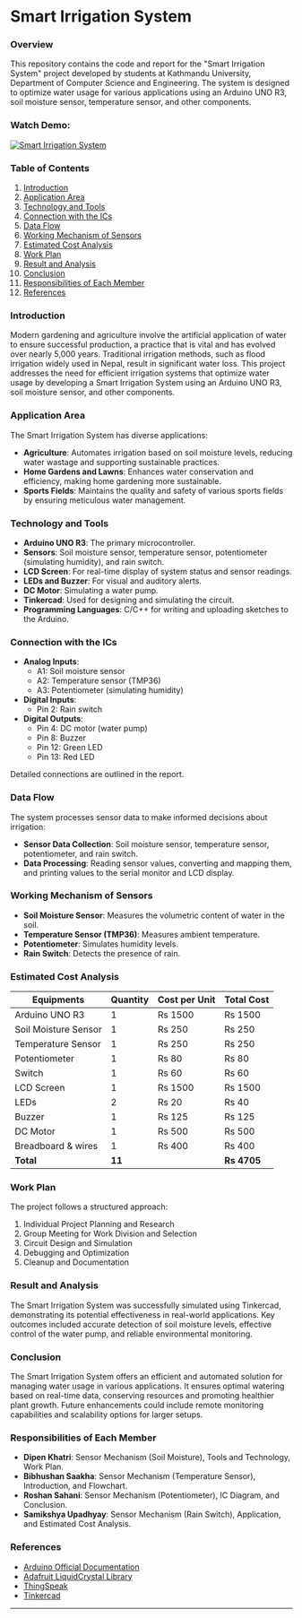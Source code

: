 # Smart Irrigation System

### Overview

This repository contains the code and report for the "Smart Irrigation System" project developed by students at Kathmandu University, Department of Computer Science and Engineering. The system is designed to optimize water usage for various applications using an Arduino UNO R3, soil moisture sensor, temperature sensor, and other components.

### Watch Demo:
[![Smart Irrigation System](https://img.youtube.com/vi/KS1PBUdtupY/0.jpg)](https://www.youtube.com/watch?v=KS1PBUdtupY)

### Table of Contents
1. [Introduction](#introduction)
2. [Application Area](#application-area)
3. [Technology and Tools](#technology-and-tools)
4. [Connection with the ICs](#connection-with-the-ics)
5. [Data Flow](#data-flow)
6. [Working Mechanism of Sensors](#working-mechanism-of-sensors)
7. [Estimated Cost Analysis](#estimated-cost-analysis)
8. [Work Plan](#work-plan)
9. [Result and Analysis](#result-and-analysis)
10. [Conclusion](#conclusion)
11. [Responsibilities of Each Member](#responsibilities-of-each-member)
12. [References](#references)

### Introduction

Modern gardening and agriculture involve the artificial application of water to ensure successful production, a practice that is vital and has evolved over nearly 5,000 years. Traditional irrigation methods, such as flood irrigation widely used in Nepal, result in significant water loss. This project addresses the need for efficient irrigation systems that optimize water usage by developing a Smart Irrigation System using an Arduino UNO R3, soil moisture sensor, and other components.

### Application Area

The Smart Irrigation System has diverse applications:
- **Agriculture**: Automates irrigation based on soil moisture levels, reducing water wastage and supporting sustainable practices.
- **Home Gardens and Lawns**: Enhances water conservation and efficiency, making home gardening more sustainable.
- **Sports Fields**: Maintains the quality and safety of various sports fields by ensuring meticulous water management.

### Technology and Tools

- **Arduino UNO R3**: The primary microcontroller.
- **Sensors**: Soil moisture sensor, temperature sensor, potentiometer (simulating humidity), and rain switch.
- **LCD Screen**: For real-time display of system status and sensor readings.
- **LEDs and Buzzer**: For visual and auditory alerts.
- **DC Motor**: Simulating a water pump.
- **Tinkercad**: Used for designing and simulating the circuit.
- **Programming Languages**: C/C++ for writing and uploading sketches to the Arduino.

### Connection with the ICs

- **Analog Inputs**:
  - A1: Soil moisture sensor
  - A2: Temperature sensor (TMP36)
  - A3: Potentiometer (simulating humidity)
- **Digital Inputs**:
  - Pin 2: Rain switch
- **Digital Outputs**:
  - Pin 4: DC motor (water pump)
  - Pin 8: Buzzer
  - Pin 12: Green LED
  - Pin 13: Red LED

Detailed connections are outlined in the report.

### Data Flow

The system processes sensor data to make informed decisions about irrigation:
- **Sensor Data Collection**: Soil moisture sensor, temperature sensor, potentiometer, and rain switch.
- **Data Processing**: Reading sensor values, converting and mapping them, and printing values to the serial monitor and LCD display.

### Working Mechanism of Sensors

- **Soil Moisture Sensor**: Measures the volumetric content of water in the soil.
- **Temperature Sensor (TMP36)**: Measures ambient temperature.
- **Potentiometer**: Simulates humidity levels.
- **Rain Switch**: Detects the presence of rain.

### Estimated Cost Analysis

| Equipments          | Quantity | Cost per Unit | Total Cost |
|---------------------|----------|---------------|------------|
| Arduino UNO R3      | 1        | Rs 1500       | Rs 1500    |
| Soil Moisture Sensor| 1        | Rs 250        | Rs 250     |
| Temperature Sensor  | 1        | Rs 250        | Rs 250     |
| Potentiometer       | 1        | Rs 80         | Rs 80      |
| Switch              | 1        | Rs 60         | Rs 60      |
| LCD Screen          | 1        | Rs 1500       | Rs 1500    |
| LEDs                | 2        | Rs 20         | Rs 40      |
| Buzzer              | 1        | Rs 125        | Rs 125     |
| DC Motor            | 1        | Rs 500        | Rs 500     |
| Breadboard & wires  | 1        | Rs 400        | Rs 400     |
| **Total**           | **11**   |               | **Rs 4705**|

### Work Plan

The project follows a structured approach:
1. Individual Project Planning and Research
2. Group Meeting for Work Division and Selection
3. Circuit Design and Simulation
4. Debugging and Optimization
5. Cleanup and Documentation

### Result and Analysis

The Smart Irrigation System was successfully simulated using Tinkercad, demonstrating its potential effectiveness in real-world applications. Key outcomes included accurate detection of soil moisture levels, effective control of the water pump, and reliable environmental monitoring.

### Conclusion

The Smart Irrigation System offers an efficient and automated solution for managing water usage in various applications. It ensures optimal watering based on real-time data, conserving resources and promoting healthier plant growth. Future enhancements could include remote monitoring capabilities and scalability options for larger setups.

### Responsibilities of Each Member

- **Dipen Khatri**: Sensor Mechanism (Soil Moisture), Tools and Technology, Work Plan.
- **Bibhushan Saakha**: Sensor Mechanism (Temperature Sensor), Introduction, and Flowchart.
- **Roshan Sahani**: Sensor Mechanism (Potentiometer), IC Diagram, and Conclusion.
- **Samikshya Upadhyay**: Sensor Mechanism (Rain Switch), Application, and Estimated Cost Analysis.

### References

- [Arduino Official Documentation](https://www.arduino.cc/reference/en/)
- [Adafruit LiquidCrystal Library](https://github.com/adafruit/Adafruit_LiquidCrystal)
- [ThingSpeak](https://thingspeak.com/)
- [Tinkercad](https://www.tinkercad.com/)

---
